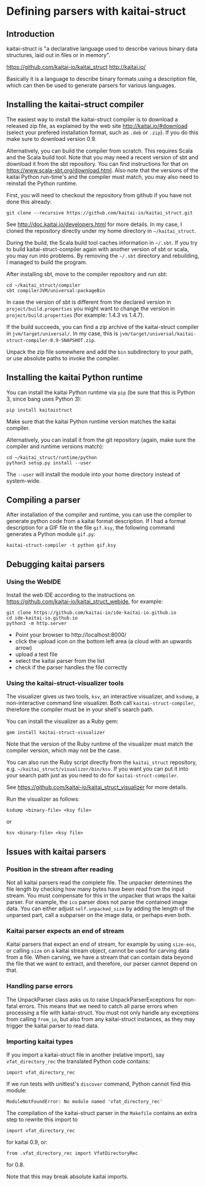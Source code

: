 # Defining parsers with kaitai-struct

## Introduction

kaitai-struct is "a declarative language used to describe various binary data structures, laid out in files or in memory".

https://github.com/kaitai-io/kaitai_struct
http://kaitai.io/

Basically it is a language to describe binary formats using a description file, which can then be used to generate parsers for various languages.

## Installing the kaitai-struct compiler

The easiest way to install the kaitai-struct compiler is to download a released zip file, as explained by the web site http://kaitai.io/#download (select your prefered installation format, such as `.deb` or `.zip`). If you do this make sure to download version 0.9.

Alternatively, you can build the compiler from scratch. This requires Scala and the Scala build tool. Note that you may need a recent version of sbt and download it from the sbt repository. You can find instructions for that on https://www.scala-sbt.org/download.html.
Also note that the versions of the kaitai Python run-time's and the compiler must match, you may also need to reinstall the Python runtime.

First, you will need to checkout the repository from github if you have not done this already:

```
git clone --recursive https://github.com/kaitai-io/kaitai_struct.git
```

See http://doc.kaitai.io/developers.html for more details. In my case, I cloned the repository directly under my home directory in `~/kaitai_struct`.

During the build, the Scala build tool caches information in `~/.sbt`. If you try to build kaitai-struct-compiler again with another version of sbt or scala, you may run into problems. By removing the `~/.sbt` directory and rebuilding, I managed to build the program.


After installing sbt, move to the compiler repository and run sbt:

```
cd ~/kaitai_struct/compiler
sbt compilerJVM/universal:packageBin
```

In case the version of sbt is different from the declared version in `project/build.properties` you might want to change the version in `project/build.properties` (for example: 1.4.3 vs 1.4.7).

If the build succeeds, you can find a zip archive of the kaitai-struct compiler in `jvm/target/universal/`. In my case, this is `jvm/target/universal/kaitai-struct-compiler-0.9-SNAPSHOT.zip`.

Unpack the zip file somewhere and add the `bin` subdirectory to your path, or use absolute paths to invoke the compiler.

## Installing the kaitai Python runtime

You can install the kaitai Python runtime via `pip` (be sure that this is Python 3, since bang uses Python 3):

```
pip install kaitaistruct
```

Make sure that the kaitai Python runtime version matches the kaitai compiler.

Alternatively, you can install it from the git repository (again, make sure the compiler and runtime versions match):

```
cd ~/kaitai_struct/runtime/python
python3 setup.py install --user
```

The `--user` will install the module into your home directory instead of system-wide.

## Compiling a parser

After installation of the compiler and runtime, you can use the compiler to generate python code from a kaitai format description. If I had a format description for a GIF file in the file `gif.ksy`, the following command generates a Python module `gif.py`:

```
kaitai-struct-compiler -t python gif.ksy 
```

## Debugging kaitai parsers

### Using the WebIDE

Install the web IDE according to the instructions on https://github.com/kaitai-io/kaitai_struct_webide, for example:

```
git clone https://github.com/kaitai-io/ide-kaitai-io.github.io
cd ide-kaitai-io.github.io
python3 -m http.server
```

* Point your browser to http://localhost:8000/
* click the upload icon on the bottom left area (a cloud with an upwards arrow)
* upload a test file
* select the kaitai parser from the list
* check if the parser handles the file correctly

### Using the kaitai-struct-visualizer tools

The visualizer gives us two tools, `ksv`, an interactive visualizer, and `ksdump`, a non-interactive command line visualizer. Both call `kaitai-struct-compiler`, therefore the compiler must be in your shell's search path.

You can install the visualizer as a Ruby gem:

```
gem install kaitai-struct-visualizer
```

Note that the version of the Ruby runtime of the visualizer must match the compiler version, which may not be the case.

You can also run the Ruby script directly from the `kaitai_struct` repository, e.g.  `~/kaitai_struct/visualizer/bin/ksv`. If you want you can put it into your search path just as you need to do for `kaitai-struct-compiler`.

See https://github.com/kaitai-io/kaitai_struct_visualizer for more details.

Run the visualizer as follows:

```
ksdump <binary-file> <ksy file>
```

or

```
ksv <binary-file> <ksy file>
```



## Issues with kaitai parsers

### Position in the stream after reading

Not all kaitai parsers read the complete file. The unpacker determines the file length by checking how many bytes have been read from the input stream. You must compensate for this in the unpacker that wraps the kaitai parser. For example, the `ico` parser does not parse the contained image data. You can either adjust `self.unpacked_size` by adding the length of the unparsed part, call a subparser on the image data, or perhaps even both.

### Kaitai parser expects an end of stream

Kaitai parsers that expect an end of stream, for example by using `size-eos`, or calling `size` on a kaitai stream object, cannot be used for carving data from a file. When carving, we have a stream that can contain data beyond the file that we want to extract, and therefore, our parser cannot depend on that.

### Handling parse errors

The UnpackParser class asks us to raise UnpackParserExceptions for non-fatal errors. This means that we need to catch all parse errors when processing a file with kaitai-struct. You must not only handle any exceptions from calling `from_io`, but also from any kaitai-struct instances, as they may trigger the kaitai parser to read data.

### Importing kaitai types

If you import a kaitai-struct file in another (relative import), say `vfat_directory_rec` the translated Python code contains:

```
import vfat_directory_rec
```

If we run tests with unittest's `discover` command, Python cannot find this module:

```
ModuleNotFoundError: No module named 'vfat_directory_rec'
```

The compilation of the kaitai-struct parser in the `Makefile` contains an extra step to rewrite this import to

```
import vfat_directory_rec
```
for kaitai 0.9,  or:

```
from .vfat_directory_rec import VfatDirectoryRec
```

for 0.8.

Note that this may break absolute kaitai imports.


